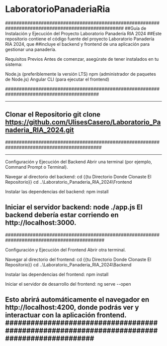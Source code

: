 # LaboratorioPanaderiaRia
###################################################################################################
##Guía de Instalación y Ejecución del Proyecto Laboratorio Panadería RIA 2024
##Este repositorio contiene el código fuente del proyecto Laboratorio Panadería RIA 2024, que ##incluye el backend y frontend de una aplicación para gestionar una panadería.

Requisitos Previos
Antes de comenzar, asegúrate de tener instalados en tu sistema:

Node.js (preferiblemente la versión LTS)
npm (administrador de paquetes de Node.js)
Angular CLI (para ejecutar el frontend)

##########################################################################################

------------------------------------------------------------------------------
Clonar el Repositorio
git clone https://github.com/UlisesCasero/Laboratorio_Panaderia_RIA_2024.git
------------------------------------------------------------------------------
###########################################################################################

------------------------------------------------------------------------------
Configuración y Ejecución del Backend
Abrir una terminal (por ejemplo, Command Prompt o Terminal).

Navegar al directorio del backend:
cd {{tu Directorio Donde Clonaste El Repositorio}}
cd ..\Laboratorio_Panaderia_RIA_2024\Frontend

Instalar las dependencias del backend:
npm install

Iniciar el servidor backend:
node ./app.js
El backend debería estar corriendo en http://localhost:3000.
-------------------------------------------------------------------------------
############################################################################################

Configuración y Ejecución del Frontend
Abrir otra terminal.

Navegar al directorio del frontend:
cd {{tu Directorio Donde Clonaste El Repositorio}}
cd ..\Laboratorio_Panaderia_RIA_2024\Backend

Instalar las dependencias del frontend:
npm install

Iniciar el servidor de desarrollo del frontend:
ng serve --open

Esto abrirá automáticamente el navegador en http://localhost:4200, donde podrás ver y interactuar con la aplicación frontend.
#############################################################################################
-------------------------------------------------------------------------------------
